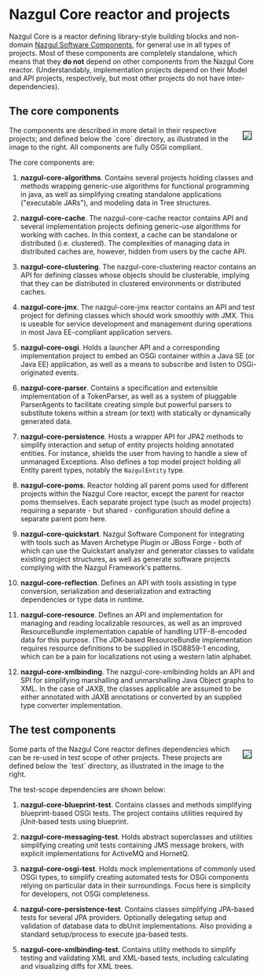# Nazgul Core reactor and projects

Nazgul Core is a reactor defining library-style building blocks and non-domain
[Nazgul Software Components](software_components.html), for general use in all types of projects.
Most of these components are completely standalone, which means that they **do not** depend on other components from
the Nazgul Core reactor. (Understandably, implementation projects depend on their Model and API projects,
respectively, but most other projects do not have inter-dependencies).

## The core components

<img src="images/nazgul_core_reactor.png" style="float:right; margin:10px; border: 1px solid black; "/>
The components are described in more detail in their respective projects; and defined below the
`core` directory, as illustrated in the image to the right. All components are fully OSGi compliant.

The core components are:

1. **nazgul-core-algorithms**. Contains several projects
    holding classes and methods wrapping generic-use algorithms for functional programming in
    java, as well as simplifying creating standalone applications ("executable JARs"),
    and modeling data in Tree structures.

2. **nazgul-core-cache**. The nazgul-core-cache reactor contains API and several implementation projects
    defining generic-use algorithms for working with caches. In this context, a cache can
    be standalone or distributed (i.e. clustered). The complexities of managing data in
    distributed caches are, however, hidden from users by the cache API.

3. **nazgul-core-clustering**. The nazgul-core-clustering reactor contains an API for defining classes
    whose objects should be clusterable, implying that they can be distributed in clustered environments
    or distributed caches.
    
3. **nazgul-core-jmx**. The nazgul-core-jmx reactor contains an API and test project for defining classes
    which should work smoothly with JMX. This is useable for service development and management during 
    operations in most Java EE-compliant application servers. 

4. **nazgul-core-osgi**. Holds a launcher API and a corresponding implementation project to embed an OSGi
    container within a Java SE (or Java EE) application, as well as a means to subscribe and listen to
    OSGi-originated events.

5. **nazgul-core-parser**. Contains a specification and extensible implementation of a TokenParser, as well as
    a system of pluggable ParserAgents to facilitate creating simple but powerful parsers to substitute tokens
    within a stream (or text) with statically or dynamically generated data.

6. **nazgul-core-persistence**. Hosts a wrapper API for JPA2 methods to simplify interaction and setup of
    entity projects holding annotated entities. For instance, shields the user from having to handle a slew
    of unmanaged Exceptions. Also defines a top model project holding all Entity parent types, notably the
    `NazgulEntity` type.

7. **nazgul-core-poms**. Reactor holding all parent poms used for different projects within the Nazgul Core
    reactor, except the parent for reactor poms themselves. Each separate project type (such as model projects)
    requiring a separate - but shared - configuration should define a separate parent pom here.

7. **nazgul-core-quickstart**. Nazgul Software Component for integrating with tools such as Maven Archetype
   Plugin or JBoss Forge - both of which can use the Quickstart analyzer and generator classes to
   validate existing project structures, as well as generate software projects complying with
   the Nazgul Framework's patterns.

8. **nazgul-core-reflection**. Defines an API with tools assisting in type conversion,
    serialization and deserialization and extracting dependencies or type data in runtime.

9. **nazgul-core-resource**. Defines an API and implementation for managing and reading localizable resources,
    as well as an improved ResourceBundle implementation capable of handling UTF-8-encoded data for this purpose.
    (The JDK-based ResourceBundle implementation requires resource definitions to be supplied in ISO8859-1 encoding,
    which can be a pain for localizations not using a western latin alphabet.

1. **nazgul-core-xmlbinding**. The nazgul-core-xmlbinding holds an API and SPI for simplifying marshalling and
    unmarshalling Java Object graphs to XML. In the case of JAXB, the classes applicable are assumed to be
    either annotated with JAXB annotations or converted by an supplied type converter implementation.

## The test components

<img src="images/nazgul_core_reactor.png" style="float:right; margin:10px; border: 1px solid black; "/>
Some parts of the Nazgul Core reactor defines dependencies which can be re-used in test scope of other
projects. These projects are defined below the `test` directory, as illustrated in the image to the right.

The test-scope dependencies are shown below:

1. **nazgul-core-blueprint-test**. Contains classes and methods simplifying blueprint-based OSGi tests.
    The project contains utilities required by jUnit-based tests using blueprint.

2. **nazgul-core-messaging-test**. Holds abstract superclasses and utilities simplifying creating unit tests
    containing JMS message brokers, with explicit implementations for ActiveMQ and HornetQ.

3. **nazgul-core-osgi-test**. Holds mock implementations of commonly used OSGi types, to simplify creating
    automated tests for OSGi components relying on particular data in their surroundings. Focus here is
    simplicity for developers, not OSGi completeness.

4. **nazgul-core-persistence-test**. Contains classes simplifying JPA-based tests for several JPA providers.
   Optionally delegating setup and validation of database data to dbUnit implementations.
   Also providing a standard setup/process to execute jpa-based tests.

5. **nazgul-core-xmlbinding-test**. Contains utility methods to simplify testing and validating XML and
    XML-based tests, including calculating and visualizing diffs for XML trees.
